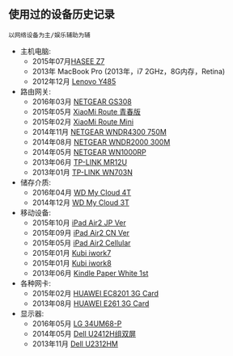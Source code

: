 ## 使用过的设备历史记录

    以网络设备为主/娱乐辅助为辅

- 主机电脑:
    - 2015年07月[HASEE Z7](./devices/HASEE-Z78172R2.md)
    - 2013年 MacBook Pro (2013年，i7 2GHz，8G内存，Retina)
    - 2012年12月 [Lenovo Y485](./devices/Lenovo-Y485.md)
- 路由网关:
    - 2016年03月 [NETGEAR GS308](./devices/NetGear-GS308.md)
    - 2015年05月 [XiaoMi Route 青春版](./devices/XiaoMi-Route-Young.md)
    - 2015年02月 [XiaoMi Route Mini](./devices/XiaoMi-Route-Mini.md)
    - 2014年11月 [NETGEAR WNDR4300 750M](./devices/NetGear-WNDR4300.md)
    - 2014年08月 [NETGEAR WNDR2000 300M](./devices/NetGear-WNR2000.md)
    - 2014年05月 [NETGEAR WN1000RP](./devices/NetGear-WN1000RP.md)
    - 2013年06月 [TP-LINK MR12U](./devices/TP-LINK-MR12U.md)
    - 2013年01月 [TP-LINK WN703N](./devices/TP-LINK-WR703N.md)
- 储存介质:
    - 2016年04月 [WD My Cloud 4T](./devices/WD-My-Cloud-4T.md)
    - 2014年12月 [WD My Cloud 3T](./devices/WD-My-Cloud-3T.md)
- 移动设备:
    - 2015年10月 [iPad Air2 JP Ver](./devices/iPad-Air2-JP.md)
    - 2015年09月 [iPad Air2 CN Ver](./devices/iPad-Air2-CN.md)
    - 2015年05月 [iPad Air2 Cellular](./devices/iPad-Air2-Cell.md)
    - 2015年01月 [Kubi iwork7](./devices/KB-iwork7.md)
    - 2015年01月 [Kubi iwork8](./devices/KB-iwork8.md)
    - 2013年06月 [Kindle Paper White 1st](./devices/Kindle-paper-white-1.md)
- 各种网卡:
    - 2015年02月 [HUAWEI EC8201 3G Card](./devices/HUAWEI-EC8201-3G-Card.md)
    - 2013年08月 [HUAWEI E261 3G Card](./devices/HUAWEI-E261-3G-Card.md)
- 显示器:
    - 2016年05月 [LG 34UM68-P](./devices/LG-34UM68-P.md)
    - 2014年05月 [Dell U2412H组双屏](./devices/Dell-u2414h.md)
    - 2013年11月 [Dell U2312HM](./devices/Dell-u2312hm.md)